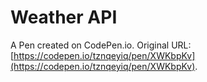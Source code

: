 # Weather API

A Pen created on CodePen.io. Original URL: [https://codepen.io/tznqeyiq/pen/XWKbpKv](https://codepen.io/tznqeyiq/pen/XWKbpKv).


